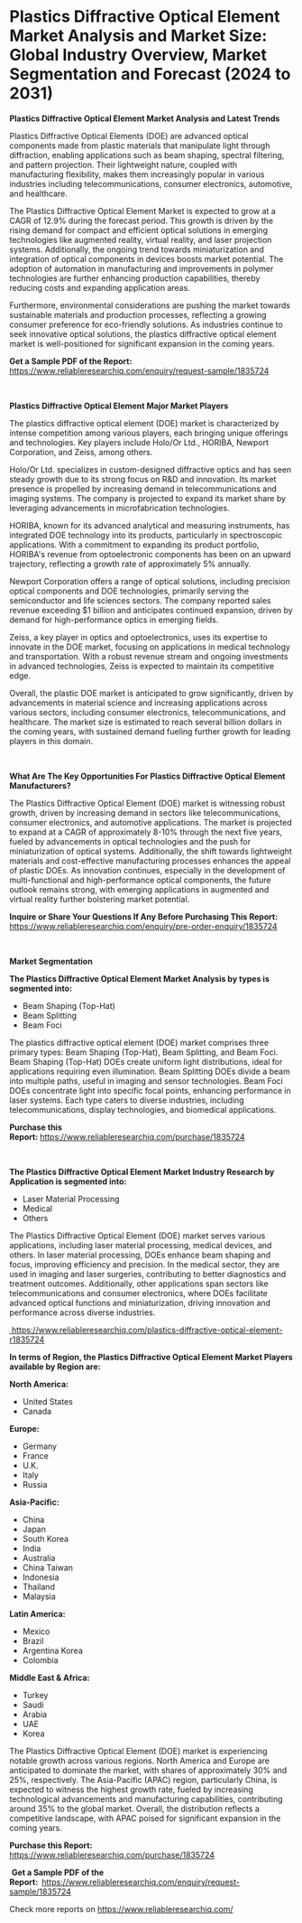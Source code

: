 <p><h1>Plastics Diffractive Optical Element Market Analysis and Market Size: Global Industry Overview, Market Segmentation and Forecast (2024 to 2031)</h1></p><p><strong>Plastics Diffractive Optical Element Market Analysis and Latest Trends</strong></p>
<p><p>Plastics Diffractive Optical Elements (DOE) are advanced optical components made from plastic materials that manipulate light through diffraction, enabling applications such as beam shaping, spectral filtering, and pattern projection. Their lightweight nature, coupled with manufacturing flexibility, makes them increasingly popular in various industries including telecommunications, consumer electronics, automotive, and healthcare.</p><p>The Plastics Diffractive Optical Element Market is expected to grow at a CAGR of 12.9% during the forecast period. This growth is driven by the rising demand for compact and efficient optical solutions in emerging technologies like augmented reality, virtual reality, and laser projection systems. Additionally, the ongoing trend towards miniaturization and integration of optical components in devices boosts market potential. The adoption of automation in manufacturing and improvements in polymer technologies are further enhancing production capabilities, thereby reducing costs and expanding application areas.</p><p>Furthermore, environmental considerations are pushing the market towards sustainable materials and production processes, reflecting a growing consumer preference for eco-friendly solutions. As industries continue to seek innovative optical solutions, the plastics diffractive optical element market is well-positioned for significant expansion in the coming years.</p></p>
<p><strong>Get a Sample PDF of the Report:&nbsp;</strong> <a href="https://www.reliableresearchiq.com/enquiry/request-sample/1835724?utm_campaign=1141&utm_medium=2&utm_source=Github&utm_content=ia&utm_term=31122024&utm_id=plastics-diffractive-optical-element">https://www.reliableresearchiq.com/enquiry/request-sample/1835724</a></p>
<p>&nbsp;</p>
<p><strong>Plastics Diffractive Optical Element Major Market Players</strong></p>
<p><p>The plastics diffractive optical element (DOE) market is characterized by intense competition among various players, each bringing unique offerings and technologies. Key players include Holo/Or Ltd., HORIBA, Newport Corporation, and Zeiss, among others.</p><p>Holo/Or Ltd. specializes in custom-designed diffractive optics and has seen steady growth due to its strong focus on R&D and innovation. Its market presence is propelled by increasing demand in telecommunications and imaging systems. The company is projected to expand its market share by leveraging advancements in microfabrication technologies.</p><p>HORIBA, known for its advanced analytical and measuring instruments, has integrated DOE technology into its products, particularly in spectroscopic applications. With a commitment to expanding its product portfolio, HORIBA's revenue from optoelectronic components has been on an upward trajectory, reflecting a growth rate of approximately 5% annually.</p><p>Newport Corporation offers a range of optical solutions, including precision optical components and DOE technologies, primarily serving the semiconductor and life sciences sectors. The company reported sales revenue exceeding $1 billion and anticipates continued expansion, driven by demand for high-performance optics in emerging fields.</p><p>Zeiss, a key player in optics and optoelectronics, uses its expertise to innovate in the DOE market, focusing on applications in medical technology and transportation. With a robust revenue stream and ongoing investments in advanced technologies, Zeiss is expected to maintain its competitive edge.</p><p>Overall, the plastic DOE market is anticipated to grow significantly, driven by advancements in material science and increasing applications across various sectors, including consumer electronics, telecommunications, and healthcare. The market size is estimated to reach several billion dollars in the coming years, with sustained demand fueling further growth for leading players in this domain.</p></p>
<p>&nbsp;</p>
<p><strong>What Are The Key Opportunities For Plastics Diffractive Optical Element Manufacturers?</strong></p>
<p><p>The Plastics Diffractive Optical Element (DOE) market is witnessing robust growth, driven by increasing demand in sectors like telecommunications, consumer electronics, and automotive applications. The market is projected to expand at a CAGR of approximately 8-10% through the next five years, fueled by advancements in optical technologies and the push for miniaturization of optical systems. Additionally, the shift towards lightweight materials and cost-effective manufacturing processes enhances the appeal of plastic DOEs. As innovation continues, especially in the development of multi-functional and high-performance optical components, the future outlook remains strong, with emerging applications in augmented and virtual reality further bolstering market potential.</p></p>
<p><strong>Inquire or Share Your Questions If Any Before Purchasing This Report:</strong> <a href="https://www.reliableresearchiq.com/enquiry/pre-order-enquiry/1835724?utm_campaign=1141&utm_medium=2&utm_source=Github&utm_content=ia&utm_term=31122024&utm_id=plastics-diffractive-optical-element">https://www.reliableresearchiq.com/enquiry/pre-order-enquiry/1835724</a></p>
<p>&nbsp;</p>
<p><strong>Market Segmentation</strong></p>
<p><strong>The Plastics Diffractive Optical Element Market Analysis by types is segmented into:</strong></p>
<p><ul><li>Beam Shaping (Top-Hat)</li><li>Beam Splitting</li><li>Beam Foci</li></ul></p>
<p><p>The plastics diffractive optical element (DOE) market comprises three primary types: Beam Shaping (Top-Hat), Beam Splitting, and Beam Foci. Beam Shaping (Top-Hat) DOEs create uniform light distributions, ideal for applications requiring even illumination. Beam Splitting DOEs divide a beam into multiple paths, useful in imaging and sensor technologies. Beam Foci DOEs concentrate light into specific focal points, enhancing performance in laser systems. Each type caters to diverse industries, including telecommunications, display technologies, and biomedical applications.</p></p>
<p><strong>Purchase this Report:&nbsp;</strong><a href="https://www.reliableresearchiq.com/purchase/1835724?utm_campaign=1141&utm_medium=2&utm_source=Github&utm_content=ia&utm_term=31122024&utm_id=plastics-diffractive-optical-element">https://www.reliableresearchiq.com/purchase/1835724</a></p>
<p>&nbsp;</p>
<p><strong>The Plastics Diffractive Optical Element Market Industry Research by Application is segmented into:</strong></p>
<p><ul><li>Laser Material Processing</li><li>Medical</li><li>Others</li></ul></p>
<p><p>The Plastics Diffractive Optical Element (DOE) market serves various applications, including laser material processing, medical devices, and others. In laser material processing, DOEs enhance beam shaping and focus, improving efficiency and precision. In the medical sector, they are used in imaging and laser surgeries, contributing to better diagnostics and treatment outcomes. Additionally, other applications span sectors like telecommunications and consumer electronics, where DOEs facilitate advanced optical functions and miniaturization, driving innovation and performance across diverse industries.</p></p>
<p><a href="https://www.reliableresearchiq.com/plastics-diffractive-optical-element-r1835724?utm_campaign=1141&utm_medium=2&utm_source=Github&utm_content=ia&utm_term=31122024&utm_id=plastics-diffractive-optical-element">&nbsp;https://www.reliableresearchiq.com/plastics-diffractive-optical-element-r1835724</a></p>
<p><strong>In terms of Region, the Plastics Diffractive Optical Element Market Players available by Region are:</strong></p>
<p>
    <p> <strong> North America: </strong>
        <ul>
            <li>United States</li>
            <li>Canada</li>
        </ul>
        </p> 
    <p> <strong> Europe: </strong>
        <ul>
            <li>Germany</li>
            <li>France</li>
            <li>U.K.</li>
            <li>Italy</li>
            <li>Russia</li>
        </ul>
        </p> 
    <p> <strong> Asia-Pacific: </strong>
        <ul>
            <li>China</li>
            <li>Japan</li>
            <li>South Korea</li>
            <li>India</li>
            <li>Australia</li>
            <li>China Taiwan</li>
            <li>Indonesia</li>
            <li>Thailand</li>
            <li>Malaysia</li>
        </ul>
        </p> 
    <p> <strong> Latin America: </strong>
        <ul>
            <li>Mexico</li>
            <li>Brazil</li>
            <li>Argentina Korea</li>
            <li>Colombia</li>
        </ul>
        </p> 
    <p> <strong> Middle East & Africa: </strong>
        <ul>
            <li>Turkey</li>
            <li>Saudi</li>
            <li>Arabia</li>
            <li>UAE</li>
            <li>Korea</li>
        </ul>
    </p>
    </p>
<p><p>The Plastics Diffractive Optical Element (DOE) market is experiencing notable growth across various regions. North America and Europe are anticipated to dominate the market, with shares of approximately 30% and 25%, respectively. The Asia-Pacific (APAC) region, particularly China, is expected to witness the highest growth rate, fueled by increasing technological advancements and manufacturing capabilities, contributing around 35% to the global market. Overall, the distribution reflects a competitive landscape, with APAC poised for significant expansion in the coming years.</p></p>
<p><strong>Purchase this Report: </strong><a href="https://www.reliableresearchiq.com/purchase/1835724?utm_campaign=1141&utm_medium=2&utm_source=Github&utm_content=ia&utm_term=31122024&utm_id=plastics-diffractive-optical-element">https://www.reliableresearchiq.com/purchase/1835724</a></p>
<p>&nbsp;<strong>Get a Sample PDF of the Report:&nbsp;&nbsp;</strong><a href="https://www.reliableresearchiq.com/enquiry/request-sample/1835724?utm_campaign=1141&utm_medium=2&utm_source=Github&utm_content=ia&utm_term=31122024&utm_id=plastics-diffractive-optical-element">https://www.reliableresearchiq.com/enquiry/request-sample/1835724</a></p>
<p><strong></strong></p>
<p>Check more reports on <a href="https://www.reliableresearchiq.com/?utm_campaign=1141&utm_medium=2&utm_source=Github&utm_content=ia&utm_term=31122024&utm_id=plastics-diffractive-optical-element">https://www.reliableresearchiq.com/</a></p>
